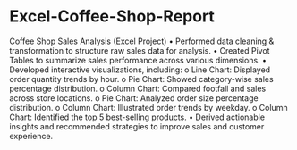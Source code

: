 # Excel-Coffee-Shop-Report
Coffee Shop Sales Analysis (Excel Project)
•	Performed data cleaning & transformation to structure raw sales data for analysis.
•	Created Pivot Tables to summarize sales performance across various dimensions.
•	Developed interactive visualizations, including: 
o	Line Chart: Displayed order quantity trends by hour.
o	Pie Chart: Showed category-wise sales percentage distribution.
o	Column Chart: Compared footfall and sales across store locations.
o	Pie Chart: Analyzed order size percentage distribution.
o	Column Chart: Illustrated order trends by weekday.
o	Column Chart: Identified the top 5 best-selling products.
•	Derived actionable insights and recommended strategies to improve sales and customer experience.

